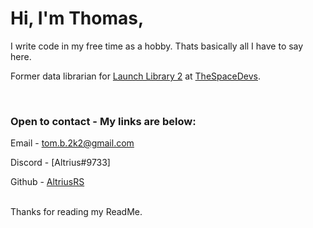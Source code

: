 # Hi, I'm Thomas,

I write code in my free time as a hobby. Thats basically all I have to say here.

Former data librarian for [Launch Library 2](https://thespacedevs.com/llapi) at [TheSpaceDevs](https://github.com/TheSpaceDevs).


<br>

### Open to contact - My links are below:

Email - [tom.b.2k2@gmail.com](mailto:tom.b.2k2@gmail.com?subject=Hi%20Thomas%2C%20I%20want%20to%20contact%20you%20regarding%3A)

Discord - [Altrius#9733]

Github - [AltriusRS](https://github.com/AltriusRS)

<br>
Thanks for reading my ReadMe.
